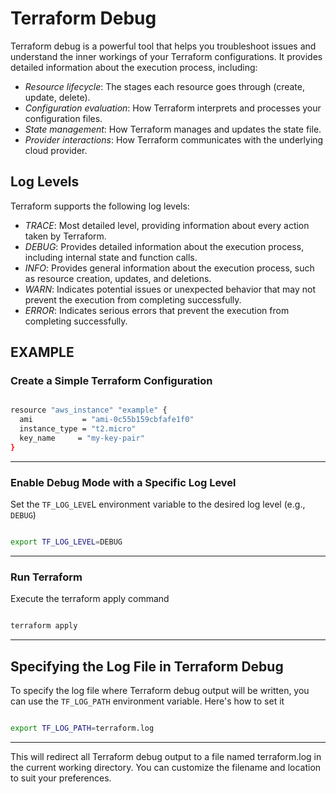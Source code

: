 # Terraform Debug

Terraform debug is a powerful tool that helps you troubleshoot issues and understand the inner workings of your Terraform configurations. It provides detailed information about the execution process, including:

- *Resource lifecycle*: The stages each resource goes through (create, update, delete).
- *Configuration evaluation*: How Terraform interprets and processes your configuration files.
- *State management*: How Terraform manages and updates the state file.
- *Provider interactions*: How Terraform communicates with the underlying cloud provider.

## Log Levels

Terraform supports the following log levels:

- *TRACE*: Most detailed level, providing information about every action taken by Terraform.
- *DEBUG*: Provides detailed information about the execution process, including internal state and function calls.
- *INFO*: Provides general information about the execution process, such as resource creation, updates, and deletions.
- *WARN*: Indicates potential issues or unexpected behavior that may not prevent the execution from completing successfully.
- *ERROR*: Indicates serious errors that prevent the execution from completing successfully.

## EXAMPLE

### Create a Simple Terraform Configuration

```sh

resource "aws_instance" "example" {
  ami           = "ami-0c55b159cbfafe1f0"
  instance_type = "t2.micro"
  key_name     = "my-key-pair"
}

```
---

### Enable Debug Mode with a Specific Log Level
Set the `TF_LOG_LEVE`L environment variable to the desired log level (e.g., `DEBUG`)

```sh

export TF_LOG_LEVEL=DEBUG

```
---

### Run Terraform
Execute the terraform apply command

```sh

terraform apply

```
---

## Specifying the Log File in Terraform Debug

To specify the log file where Terraform debug output will be written, you can use the `TF_LOG_PATH` environment variable. Here's how to set it
```sh

export TF_LOG_PATH=terraform.log

```
---

This will redirect all Terraform debug output to a file named terraform.log in the current working directory. You can customize the filename and location to suit your preferences.
